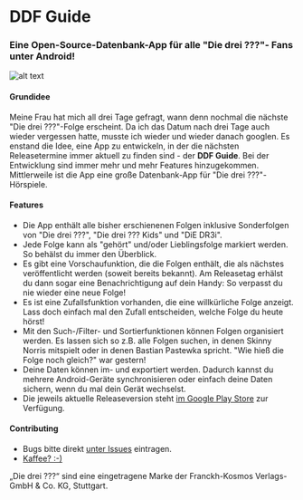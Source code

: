 # DDF Guide 
### Eine Open-Source-Datenbank-App für alle "Die drei ???"- Fans unter Android! 
![alt text](https://github.com/selmaohneh/DdfGuide/blob/master/DdfGuide.Android/Resources/drawable/ic_launcher.png)

#### Grundidee
Meine Frau hat mich all drei Tage gefragt, wann denn nochmal die nächste "Die drei ???"-Folge erscheint. Da ich das Datum nach drei Tage auch wieder vergessen hatte, musste ich wieder und wieder danach googlen. Es enstand die Idee, eine App zu entwickeln, in der die nächsten Releasetermine immer aktuell zu finden sind - der **DDF Guide**. Bei der Entwicklung sind immer mehr und mehr Features hinzugekommen. Mittlerweile ist die App eine große Datenbank-App für "Die drei ???"-Hörspiele.
#### Features
* Die App enthält alle bisher erschienenen Folgen inklusive Sonderfolgen von "Die drei ???", "Die drei ??? Kids" und "DiE DR3i". 
* Jede Folge kann als "gehört" und/oder Lieblingsfolge markiert werden. So behälst du immer den Überblick.
* Es gibt eine Vorschaufunktion, die die Folgen enthält, die als nächstes veröffentlicht werden (soweit bereits bekannt). Am Releasetag erhälst du dann sogar eine Benachrichtigung auf dein Handy: So verpasst du nie wieder eine neue Folge! 
* Es ist eine Zufallsfunktion vorhanden, die eine willkürliche Folge anzeigt. Lass doch einfach mal den Zufall entscheiden, welche Folge du heute hörst!
* Mit den Such-/Filter- und Sortierfunktionen können Folgen organisiert werden. Es lassen sich so z.B. alle Folgen suchen, in denen Skinny Norris mitspielt oder in denen Bastian Pastewka spricht. "Wie hieß die Folge noch gleich?" war gestern!
* Deine Daten können im- und exportiert werden. Dadurch kannst du mehrere Android-Geräte synchronisieren oder einfach deine Daten sichern, wenn du mal dein Gerät wechselst.
* Die jeweils aktuelle Releaseversion steht [im Google Play Store](https://play.google.com/store/apps/details?id=celloapps.ddfguide) zur Verfügung. 
#### Contributing
* Bugs bitte direkt [unter Issues](https://github.com/selmaohneh/DdfGuide/issues) eintragen.
* [Kaffee? :-)](https://www.buymeacoffee.com/SaMAsU1N6)

„Die drei ???“ sind eine eingetragene Marke der Franckh-Kosmos Verlags-GmbH & Co. KG, Stuttgart.
